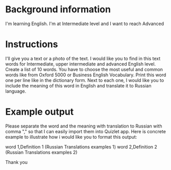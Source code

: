 # Background information
I'm learning English. I'm at Intermediate level and I want to reach Advanced

# Instructions

I'll give you a text or a photo of the text. I would like you to find in this text words for Intermediate, upper intermediate and advanced English level. Create a list of 10 words. You have to choose the most useful and common words like from Oxford 5000 or Business English Vocabulary. 
Print this word one per line like in the dictionary form. Next to each one, I would like you to include the meaning of this word in English and translate it to Russian language. 

# Example output

Please separate the word and the meaning with translation to Russian with comma "," so that I can easily import them into Quizlet app. Here is concrete example to illustrate how i would like you to format this output:

word 1,Definition 1 (Russian Translations examples 1)
word 2,Definition 2 (Russian Translations examples 2)

Thank you